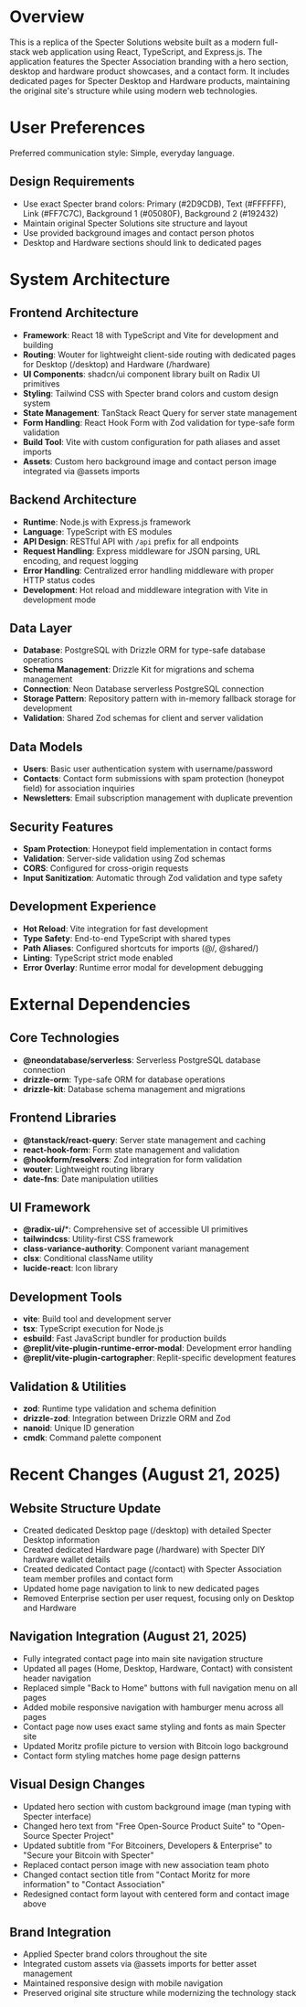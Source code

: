 # Overview

This is a replica of the Specter Solutions website built as a modern full-stack web application using React, TypeScript, and Express.js. The application features the Specter Association branding with a hero section, desktop and hardware product showcases, and a contact form. It includes dedicated pages for Specter Desktop and Hardware products, maintaining the original site's structure while using modern web technologies.

# User Preferences

Preferred communication style: Simple, everyday language.

## Design Requirements
- Use exact Specter brand colors: Primary (#2D9CDB), Text (#FFFFFF), Link (#FF7C7C), Background 1 (#05080F), Background 2 (#192432)
- Maintain original Specter Solutions site structure and layout
- Use provided background images and contact person photos
- Desktop and Hardware sections should link to dedicated pages

# System Architecture

## Frontend Architecture
- **Framework**: React 18 with TypeScript and Vite for development and building
- **Routing**: Wouter for lightweight client-side routing with dedicated pages for Desktop (/desktop) and Hardware (/hardware)
- **UI Components**: shadcn/ui component library built on Radix UI primitives
- **Styling**: Tailwind CSS with Specter brand colors and custom design system
- **State Management**: TanStack React Query for server state management
- **Form Handling**: React Hook Form with Zod validation for type-safe form validation
- **Build Tool**: Vite with custom configuration for path aliases and asset imports
- **Assets**: Custom hero background image and contact person image integrated via @assets imports

## Backend Architecture
- **Runtime**: Node.js with Express.js framework
- **Language**: TypeScript with ES modules
- **API Design**: RESTful API with `/api` prefix for all endpoints
- **Request Handling**: Express middleware for JSON parsing, URL encoding, and request logging
- **Error Handling**: Centralized error handling middleware with proper HTTP status codes
- **Development**: Hot reload and middleware integration with Vite in development mode

## Data Layer
- **Database**: PostgreSQL with Drizzle ORM for type-safe database operations
- **Schema Management**: Drizzle Kit for migrations and schema management
- **Connection**: Neon Database serverless PostgreSQL connection
- **Storage Pattern**: Repository pattern with in-memory fallback storage for development
- **Validation**: Shared Zod schemas for client and server validation

## Data Models
- **Users**: Basic user authentication system with username/password
- **Contacts**: Contact form submissions with spam protection (honeypot field) for association inquiries
- **Newsletters**: Email subscription management with duplicate prevention

## Security Features
- **Spam Protection**: Honeypot field implementation in contact forms
- **Validation**: Server-side validation using Zod schemas
- **CORS**: Configured for cross-origin requests
- **Input Sanitization**: Automatic through Zod validation and type safety

## Development Experience
- **Hot Reload**: Vite integration for fast development
- **Type Safety**: End-to-end TypeScript with shared types
- **Path Aliases**: Configured shortcuts for imports (@/, @shared/)
- **Linting**: TypeScript strict mode enabled
- **Error Overlay**: Runtime error modal for development debugging

# External Dependencies

## Core Technologies
- **@neondatabase/serverless**: Serverless PostgreSQL database connection
- **drizzle-orm**: Type-safe ORM for database operations
- **drizzle-kit**: Database schema management and migrations

## Frontend Libraries
- **@tanstack/react-query**: Server state management and caching
- **react-hook-form**: Form state management and validation
- **@hookform/resolvers**: Zod integration for form validation
- **wouter**: Lightweight routing library
- **date-fns**: Date manipulation utilities

## UI Framework
- **@radix-ui/***: Comprehensive set of accessible UI primitives
- **tailwindcss**: Utility-first CSS framework
- **class-variance-authority**: Component variant management
- **clsx**: Conditional className utility
- **lucide-react**: Icon library

## Development Tools
- **vite**: Build tool and development server
- **tsx**: TypeScript execution for Node.js
- **esbuild**: Fast JavaScript bundler for production builds
- **@replit/vite-plugin-runtime-error-modal**: Development error handling
- **@replit/vite-plugin-cartographer**: Replit-specific development features

## Validation & Utilities
- **zod**: Runtime type validation and schema definition
- **drizzle-zod**: Integration between Drizzle ORM and Zod
- **nanoid**: Unique ID generation
- **cmdk**: Command palette component

# Recent Changes (August 21, 2025)

## Website Structure Update
- Created dedicated Desktop page (/desktop) with detailed Specter Desktop information
- Created dedicated Hardware page (/hardware) with Specter DIY hardware wallet details  
- Created dedicated Contact page (/contact) with Specter Association team member profiles and contact form
- Updated home page navigation to link to new dedicated pages
- Removed Enterprise section per user request, focusing only on Desktop and Hardware

## Navigation Integration (August 21, 2025)
- Fully integrated contact page into main site navigation structure
- Updated all pages (Home, Desktop, Hardware, Contact) with consistent header navigation
- Replaced simple "Back to Home" buttons with full navigation menu on all pages
- Added mobile responsive navigation with hamburger menu across all pages
- Contact page now uses exact same styling and fonts as main Specter site
- Updated Moritz profile picture to version with Bitcoin logo background
- Contact form styling matches home page design patterns

## Visual Design Changes
- Updated hero section with custom background image (man typing with Specter interface)
- Changed hero text from "Free Open-Source Product Suite" to "Open-Source Specter Project"
- Updated subtitle from "For Bitcoiners, Developers & Enterprise" to "Secure your Bitcoin with Specter"
- Replaced contact person image with new association team photo
- Changed contact section title from "Contact Moritz for more information" to "Contact Association"
- Redesigned contact form layout with centered form and contact image above

## Brand Integration
- Applied Specter brand colors throughout the site
- Integrated custom assets via @assets imports for better asset management
- Maintained responsive design with mobile navigation
- Preserved original site structure while modernizing the technology stack